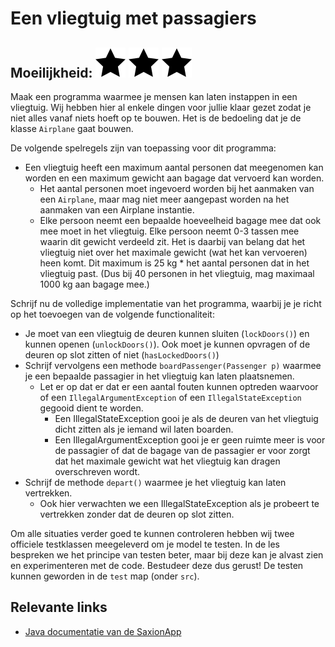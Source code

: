# Een vliegtuig met passagiers
## Moeilijkheid: ![Filled](../resources/star-filled.svg) ![Filled](../resources/star-filled.svg) ![Filled](../resources/star-filled.svg) 

Maak een programma waarmee je mensen kan laten instappen in een vliegtuig. Wij hebben hier al enkele dingen voor jullie klaar gezet zodat je niet alles vanaf niets hoeft op te bouwen. Het is de bedoeling dat je de klasse `Airplane` gaat bouwen.

De volgende spelregels zijn van toepassing voor dit programma:
* Een vliegtuig heeft een maximum aantal personen dat meegenomen kan worden en een maximum gewicht aan bagage dat vervoerd kan worden.
    * Het aantal personen moet ingevoerd worden bij het aanmaken van een `Airplane`, maar mag niet meer aangepast worden na het aanmaken van een Airplane instantie.
    * Elke persoon neemt een bepaalde hoeveelheid bagage mee dat ook mee moet in het vliegtuig. Elke persoon neemt 0-3 tassen mee waarin dit gewicht verdeeld zit. Het is daarbij van belang dat het vliegtuig niet over het maximale gewicht (wat het kan vervoeren) heen komt. Dit maximum is 25 kg * het aantal personen dat in het vliegtuig past. (Dus bij 40 personen in het vliegtuig, mag maximaal 1000 kg aan bagage mee.)

Schrijf nu de volledige implementatie van het programma, waarbij je je richt op het toevoegen van de volgende functionaliteit:
* Je moet van een vliegtuig de deuren kunnen sluiten (`lockDoors()`) en kunnen openen (`unlockDoors()`). Ook moet je kunnen opvragen of de deuren op slot zitten of niet (`hasLockedDoors()`)
* Schrijf vervolgens een methode `boardPassenger(Passenger p)` waarmee je een bepaalde passagier in het vliegtuig kan laten plaatsnemen.
  * Let er op dat er dat er een aantal fouten kunnen optreden waarvoor of een `IllegalArgumentException` of een `IllegalStateException` gegooid dient te worden.    
    * Een IllegalStateException gooi je als de deuren van het vliegtuig dicht zitten als je iemand wil laten boarden.
    * Een IllegalArgumentException gooi je er geen ruimte meer is voor de passagier of dat de bagage van de passagier er voor zorgt dat het maximale gewicht wat het vliegtuig kan dragen overschreven wordt.  
* Schrijf de methode `depart()` waarmee je het vliegtuig kan laten vertrekken.
    * Ook hier verwachten we een IllegalStateException als je probeert te vertrekken zonder dat de deuren op slot zitten.

Om alle situaties verder goed te kunnen controleren hebben wij twee officiele testklassen meegeleverd om je model te testen. In de les bespreken we het principe van testen beter, maar bij deze kan je alvast zien en experimenteren met de code. Bestudeer deze dus gerust! De testen kunnen geworden in de `test` map (onder `src`).

## Relevante links
* [Java documentatie van de SaxionApp](https://saxionapp.hboictlab.nl/nl/saxion/app/SaxionApp.html)

